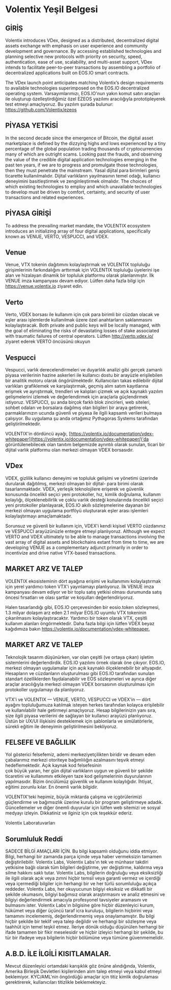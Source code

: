 # Volentix Yeşil Belgesi

## GİRİŞ

Volentix introduces VDex, designed as a distributed, decentralized digital assets exchange with emphasis on user experience and community development and governance. By accessing established technologies and planning selective new protocols with priority on security, speed, authentication, ease of use, scalability, and multi-asset support, VDex intends to facilitate peer-to-peer transactions by assembling a portfolio of decentralized applications built on EOS.IO smart contracts.

The VDex launch point anticipates matching Volentix’s design requirements to available technologies superimposed on the EOS.IO decentralized operating system. Varsayımlarımızı, EOS.IO'nun yakın komut satırı araçları ile oluşturup özelleştirdiğimiz özel EZEOS yazılımı aracılığıyla prototipleyerek test etmeyi amaçlıyoruz. Bu yazılım şurada bulunur: https://github.com/Volentix/ezeos

## PİYASA YETKİSİ

In the second decade since the emergence of Bitcoin, the digital asset marketplace is defined by the dizzying highs and lows experienced by a tiny percentage of the global population trading thousands of cryptocurrencies many of which are outright scams. Looking past the frauds, and observing the value of the credible digital application technologies emerging in the past ten years, if we are to progress and promulgate those technologies, then they must penetrate the mainstream. Yasal dijital para birimleri geniş ticarette kullanılmalıdır. Dijital varlıkların yayılmasının temel odağı, kullanıcı deneyimini basitleştirmek ve zenginleştirmek olmalıdır. The choices of which existing technologies to employ and which unavailable technologies to develop must be driven by comfort, certainty, and security of user  
transactions and related experiences.

## PİYASA GİRİŞİ

To address the prevailing market mandate, the VOLENTIX ecosystem introduces an initializing array of four digital applications, specifically known as VENUE, VERTO, VESPUCCI, and VDEX.

## Venue

Venue, VTX tokenin dağıtımını kolaylaştırmak ve VOLENTIX topluluğu girişimlerinin farkındalığını arttırmak için VOLENTIX topluluğu üyelerini işe alan ve hizalayan dinamik bir topluluk platformu olarak planlanmıştır. İlk VENUE imza kampanyası devam ediyor. Lütfen daha fazla bilgi için <https://venue.volentix.io> ziyaret edin.

## Verto

Verto, VDEX borsası ile kullanım için çok para birimli bir cüzdan olacak ve eşler arası işlemlerde kullanılmak üzere özel anahtarların saklanmasını kolaylaştıracak. Both private and public keys will be locally managed, with the goal of eliminating the risks of devastating losses of stake associated with traumatic failures of central operators. Lütfen <http://verto.vdex.io/> ziyaret ederek VERTO öncüsünü okuyun

## Vespucci

Vespucci, varlık derecelendirmeleri ve duyarlılık analizi gibi gerçek zamanlı piyasa verilerinin hazine askerleri ile kullanıcı dostu bir arayüzle erişilebilen bir analitik motoru olarak öngörülmektedir. Kullanıcıları takas edilebilir dijital varlıkları grafiklemek ve karşılaştırmak, geçmiş alım satım kayıtlarına erişmek ve ayrıştırmak, trendleri ve kalıpları çizmek ve açık kaynaklı yazılım gelişmelerini izlemek ve değerlendirmek için araçlarla güçlendirmek istiyoruz. VESPUCCI, şu anda birçok farklı blok zincirleri, web siteleri, sohbet odaları ve borsalara dağılmış olan bilgileri bir araya getirerek, parmaklarınızın ucunda güvenli ve piyasa ile ilgili kapsamlı verileri bulmaya çalışıyor. Bu uygulama şu anda ortağımız Pythagoras Systems tarafından geliştirilmektedir.

VOLENTIX'in dördüncü ayağı, [https://volentix.io/documentation/vdex-whitepaper](https://volentix.io/documentation/vdex-whitepaper/)'da görüntülenebilecek olan tanıtım belgemizde ayrıntılı olarak sunulan, ticari bir dijital varlık platformu olan merkezi olmayan VDEX borsasıdır.

## VDex

VDEX, gizlilik kullanıcı deneyimi ve topluluk gelişimi ve yönetimi üzerinde durularak dağıtılmış, merkezi olmayan bir dijital- para birimi olarak tasarlanmaktadır. VDEX, yerleşik teknolojilere erişerek ve güvenlik konusunda öncelikli seçici yeni protokoller, hız, kimlik doğrulama, kullanım kolaylığı, ölçeklenebilirlik ve çoklu varlık desteği konularında öncelikli seçici yeni protokoller planlayarak, EOS.IO akıllı sözleşmelerine dayanan bir merkezi olmayan uygulama portföyü oluşturarak eşler arası işlemleri kolaylaştırmayı amaçlamaktadır.

Sorunsuz ve güvenli bir kullanım için, VDEX'i kendi kişisel VERTO cüzdanınız ve VESPUCCI arayüzünüzle entegre etmeyi planlıyoruz. Although we expect VERTO and VDEX ultimately to be able to manage transactions involving the vast array of digital assets and blockchains extant from time to time, we are developing VENUE as a complementary adjunct primarily in order to incentivize and drive native VTX-based transactions.

## MARKET ARZ VE TALEP

VOLENTIX ekosisteminin dört ayağına erişimi ve kullanımını kolaylaştırmak için yerel yardımcı token VTX'i yayınlamayı planlıyoruz. İlk VENUE imza kampanyası devam ediyor ve bir toplu satış yetkisi olması durumunda satış öncesi fırsatları ve olası şartlar ve koşulları değerlendiriyoruz.

Halen tasarlandığı gibi, EOS.IO çerçevesinden bir eosio.token sözleşmesi, 1.3 milyar dolaşım arz eden 2.1 milyar EOS.IO uyumlu VTX tokeninin çıkarılmasını kolaylaştıracaktır. Yardımcı bir token olarak VTX, çeşitli kullanım alanları öngörmektedir. Daha fazla bilgi için lütfen VDEX beyaz kağıdımıza bakın <https://volentix.io/documentation/vdex-whitepaper.>

## MARKET ARZ VE TALEP

Teknolojik tasarım düşünürken, var olan çeşitli (ve ortaya çıkan) işletim sistemlerini değerlendirdik. EOS.IO yazılımı örnek olarak öne çıkıyor. EOS.IO, merkezi olmayan uygulamalar için açık kaynaklı ölçeklenebilir bir altyapıdır. Hesapların ve cüzdanların oluşturulması gibi EOS.IO tarafından sunulan standart özelliklerden faydalanabilir ve EOS sözleşmeleri ve ayrıca diğer araçlar aracılığıyla merkezi olmayan VDEX borsasının oluşturulması için protokoller uygulamayı da planlıyoruz.

VTX'i ve VOLENTIX — VENUE, VERTO, VESPUCCI ve VDEX'in — dört ayağını topluluğumuza katılmak isteyen herkes tarafından kolayca erişilebilir ve kullanılabilir hale getirmeyi amaçlıyoruz. Hesap bilgilerinizin yanı sıra, size ilgili piyasa verilerini de sağlayan bir kullanıcı arayüzü planlıyoruz. Üstün bir UX/UI ilişkisini desteklemek için şablonlarla ve simülatörlerle, sürekli eğitim ile deneyimin geliştirilmesini bekliyoruz.

## FELSEFE VE BAĞLILIK

Yol gösterici felsefemiz, ademi merkeziyetçilikten biridir ve devam eden çabalarımız merkezi otoriteye bağımlılığın azalmasını teşvik etmeyi hedeflemektedir. Açık kaynak kod felsefesinin  
çok büyük yararı, her gün dijital varlıkların uygun ve güvenli bir şekilde ticaretini ve kullanımını etkileyen taze kod gelişmelerinin duyurularının yapılmasıdır. Bizim öncülümüz güvenlik ve kullanım kolaylığıdır. İhtiyat, eğitimi zorunlu kılar. En önemli varlık bilgidir.

VOLENTIX'teki hepimiz, büyük miktarda çalışma ve içgörülerimizi güçlendirme ve bağımsızlık üzerine kurulu bir program geliştirmeye adadık. Güncellemeler ve diğer önemli duyurular için lütfen web sitemizi ve sosyal medyayı izleyin. Dikkatiniz ve ilginiz için çok teşekkür ederiz.

Volentix Laboratuvarları

## Sorumluluk Reddi

SADECE BİLGİ AMAÇLARI İÇİN. Bu bilgi kapsamlı olduğunu iddia etmiyor. Bilgi, herhangi bir zamanda parça içinde veya haber vermeksizin tamamen değiştirilebilir. Volentix Labs, Volentix Labs'ın tek ve münhasır takdiri yetkisine bağlı olarak tüm bilgileri değiştirme, yer değiştirme, kaldırma veya silme hakkını saklı tutar. Volentix Labs, bilgilerin doğruluğu veya eksiksizliği ile ilgili olarak açık veya zımni hiçbir temsil veya garanti vermez ve içerdiği veya içermediği bilgiler için herhangi bir ve her türlü sorumluluğu açıkça reddeder. Volentix Labs, her okuyucunun bilgiyi eksiksiz ve dikkatli bir şekilde okumasını, bilgiyi bağımsız olarak araştırmasını ve analiz etmesini ve bilgiyi değerlendirmek amacıyla profesyonel tavsiyeler aramasını ve bulmasını ister. Volentix Labs'ın bilgisine göre hiçbir düzenleyici kurum, hükümet veya diğer üçüncü taraf icra kuruluşu, bilgilerin hiçbirini veya tamamını incelememiş, değerlendirmemiş veya onaylamamıştır. Bu bilgi hiçbir şekilde bir teklif veya talep değildir ve herhangi bir sözleşme veya taahhüt için temel teşkil etmez. İleriye dönük olduğu düşünülen herhangi bir ifade tamamen bir fikir meselesidir ve hiçbir izleyici herhangi bir şekilde, bu tür bir ifadeye veya bilgilerin hiçbir bölümüne veya tümüne güvenmemelidir.

## A.B.D. İLE İLGİLİ KISITLAMALAR.

Mevcut düzenleyici ortamdaki karışıklık göz önüne alındığında, Volentix, Amerika Birleşik Devletleri kişilerinden alım talep etmeyi veya kabul etmeyi beklemiyor. KYC/AML'nin öngördüğü amaçlar için titiz kimlik doğrulaması gerektirerek, kullanıcıları titizlikle beklemekteyiz.